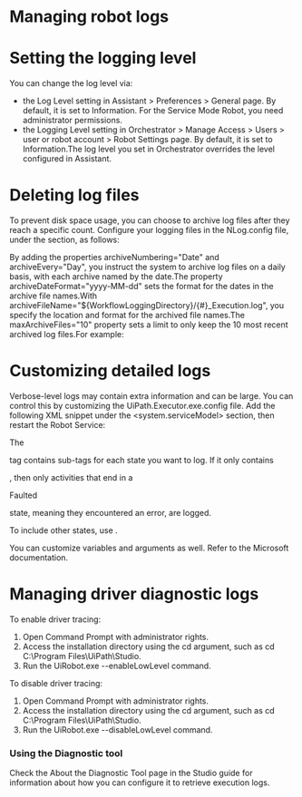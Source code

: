 ﻿# Managing robot logs

# Setting the logging level

You can change the log level via:

* the Log Level setting in Assistant > Preferences > General page. By default, it is set to Information. For the Service Mode Robot, you need administrator permissions.
* the Logging Level setting in Orchestrator > Manage Access > Users > user or robot account > Robot Settings page. By default, it is set to Information.The log level you set in Orchestrator overrides the level configured in Assistant.

# Deleting log files

To prevent disk space usage, you can choose to archive log files after they reach a specific count. Configure your logging files in the NLog.config file, under the <target> section, as follows:

By adding the properties archiveNumbering="Date" and archiveEvery="Day", you instruct the system to archive log files on a daily basis, with each archive named by the date.The property archiveDateFormat="yyyy-MM-dd" sets the format for the dates in the archive file names.With archiveFileName="${WorkflowLoggingDirectory}/{#}_Execution.log", you specify the location and format for the archived file names.The maxArchiveFiles="10" property sets a limit to only keep the 10 most recent archived log files.For example:

<?xml version="1.0" encoding="utf-8" ?>
<nlog xmlns="http://www.nlog-project.org/schemas/NLog.xsd" xmlns:xsi="http://www.w3.org/2001/XMLSchema-instance">
  <variable name="WorkflowLoggingDirectory" value="${specialfolder:folder=LocalApplicationData}/UiPath/Logs" />
  <rules>
    <logger name="WorkflowLogging" writeTo="WorkflowLogFiles" final="true" />
  </rules>
  <targets>
    <target type="File"
      name="WorkflowLogFiles"
      fileName="${WorkflowLoggingDirectory}/${shortdate}_Execution.log"
      layout="${time} ${level} ${message}"
      keepFileOpen="true"
      openFileCacheTimeout="5"
      concurrentWrites="true"
      encoding="utf-8"
      writeBom="true"
      archiveNumbering="Date"
      archiveEvery="Day"
      archiveDateFormat="yyyy-MM-dd"
      archiveFileName="${WorkflowLoggingDirectory}/{#}_Execution.log"
      maxArchiveFiles="10"
    />
  </targets>
</nlog>

# Customizing detailed logs

Verbose-level logs may contain extra information and can be large. You can control this by customizing the UiPath.Executor.exe.config file. Add the following XML snippet under the <system.serviceModel> section, then restart the Robot Service:

<tracking>
    <profiles>
        <trackingProfile name="StandardProfile">
         <workflow>
          <activityStateQueries>  
            <activityStateQuery activityName="*">
                <states>  
                    <state name="Faulted"/>  
                </states>
                <arguments>  
                    <argument name="*"/>  
                </arguments> 
                 <variables>  
                    <variable name="*"/>  
                </variables>             
            </activityStateQuery>
          </activityStateQueries>    
         </workflow>
        </trackingProfile>       
    </profiles>
</tracking>

The

<states>

tag contains sub-tags for each state you want to log. If it only contains

<state name="Faulted"/>

, then only activities that end in a

Faulted

state, meaning they encountered an error, are logged.

To include other states, use <state name="Executing"/>.

You can customize variables and arguments as well. Refer to the Microsoft documentation.

# Managing driver diagnostic logs

To enable driver tracing:

1. Open Command Prompt with administrator rights.
2. Access the installation directory using the cd argument, such as cd C:\Program Files\UiPath\Studio.
3. Run the UiRobot.exe --enableLowLevel command.

To disable driver tracing:

1. Open Command Prompt with administrator rights.
2. Access the installation directory using the cd argument, such as cd C:\Program Files\UiPath\Studio.
3. Run the UiRobot.exe --disableLowLevel command.

### Using the Diagnostic tool

Check the About the Diagnostic Tool page in the Studio guide for information about how you can configure it to retrieve execution logs.

